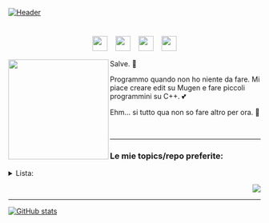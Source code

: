[![Header](https://lh6.googleusercontent.com/BcTSq6LJrq234H_1rE4B9etOCiy41nVz48gRuNHahjOAK72Ab1j4i9Eeme6pIxVYxlyHO2oxHGvEpEEwPcZ_=w1879-h939-rw "Header")](https://github.com/okihaito)

<h1></h1>
  <p align="center">
<a href="https://www.youtube.com/channel/UCvpCMNheDqnMlh2jDHI6lPw" rel="nofollow"><img height="30" src="https://www.freeiconspng.com/uploads/hd-youtube-logo-png-transparent-background-20.png" style="max-width:100%;"></a>
  &nbsp;&nbsp;
<a href="https://steamcommunity.com/profiles/76561198965646963" rel="nofollow"><img height="30" src="https://www.isnotdown.it/assets/pics/steam.png" style="max-width:100%;"></a>
  &nbsp;&nbsp;
<a href="https://www.instagram.com/okihaito/" rel="nofollow"><img height="30" src="https://assets.stickpng.com/images/580b57fcd9996e24bc43c521.png" style="max-width:100%;"></a>
  &nbsp;&nbsp;
<a href="https://open.spotify.com/user/dhonwgff9zdavjl6lk3v3atl0?si=bf8f29edf28e4a0d" rel="nofollow"><img height="30" src="https://www.freepnglogos.com/uploads/spotify-logo-png/spotify-photo-of-logo-16.png" style="max-width:100%;"></a>
<p align="right">
  <img width="200" align="left" src="https://moriyashrine.org/uploads/monthly_2020_02/large.0212C938-13C1-48C7-83D8-960C58F6B072.gif.fe48803f3a17ea24272566b09bb839ce.gif" height="200">
  <p>Salve. 👋</p>
  <p>Programmo quando non ho niente da fare. Mi piace creare edit su Mugen e fare piccoli programmini su C++. 💕</p>
  <p>Ehm... si tutto qua non so fare altro per ora. 🌱</p>
<br>
<hr></hr>

### Le mie topics/repo preferite:

<details>
  <summary>Lista:</summary>
  <p><a href="https://github.com/topics/betterdiscord-theme" rel="nofollow">Temi Discord</a></p>
  <p><a href="https://github.com/ecriminal/Discord-Exploit-Collection" rel="nofollow">Exploit Discord (Python)</a></p>
  <p><a href="https://gist.github.com/Fobxx/107e2bad2bf7312cd49431c696aac912" rel="nofollow">Skin Cookiezi osu!</a></p>
  <p>Altri in arrivo...</p>
</details>

<p align="right">
 <img align="center" src="https://lh5.googleusercontent.com/CvNM7d7CBjm8Npz6XZQr1BVpHe7ZMq7HLN3tJbabc4gdpDJye7ZSs_5u-IWIMe1vCz-IF5hvOckLgD9blo_J=w1879-h939">

<hr></hr>

<p align="center">
 
[![GitHub stats](https://github-readme-stats.vercel.app/api?username=okihaito&show_icons=true&theme=radical)](https://github.com/anuraghazra/github-readme-stats)
